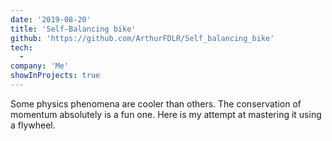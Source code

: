 ```yaml
---
date: '2019-08-20'
title: 'Self-Balancing bike'
github: 'https://github.com/ArthurFDLR/Self_balancing_bike'
tech:
  -
company: 'Me'
showInProjects: true
---
```


Some physics phenomena are cooler than others. The conservation of momentum absolutely is a fun one. Here is my attempt at mastering it using a flywheel.
